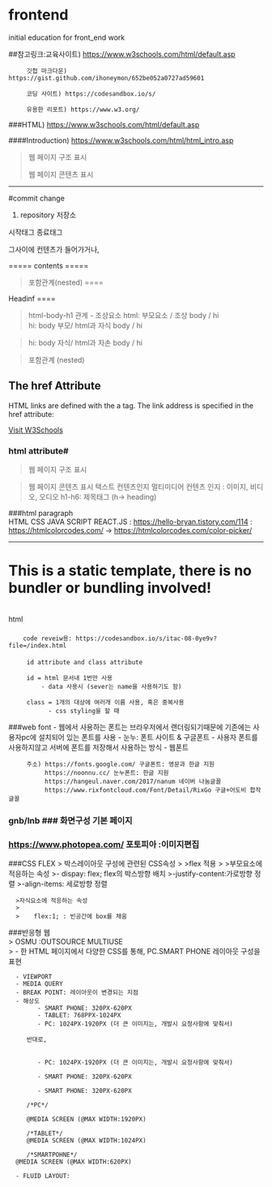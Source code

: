 # frontend
initial education for front_end work

##참고링크:교육사이트) https://www.w3schools.com/html/default.asp

         깃헙 마크다운) https://gist.github.com/ihoneymon/652be052a0727ad59601
         
         코딩 사이트) https://codesandbox.io/s/
         
         유용한 리포트) https://www.w3.org/

###HTML) https://www.w3schools.com/html/default.asp

####Introduction) https://www.w3schools.com/html/html_intro.asp

> 웹 페이지 구조 표시
>  
> 웹 페이지 콘텐츠 표시 
> 

***************************************************************************************

#commit change 

1. repository 저장소 

시작태그 
종료태그 

그사이에 컨텐츠가 들어가거나, 

<doctype html>
<html> 
<body>

<hi>
<py>

<html>
<body>

<backtick>
=====
<tagname>contents</tagname> 
=====         

>포함관계(nested)
====
<html>  
<body>
<hi> Headinf<hi>
</body>         
</html>         
====         
         
> html-body-h1 관계 - 조상요소 
> html:  부모요소 / 조상 
         body  / hi          
> hi:  body 부모/ html과 자식 
          body  / hi  
         

> hi: body 자식/ html과 자손 
          body  / hi   
         
        
         
>포함관계 (nested) 
         
<!DOCTYPE html>
<html>
<body>

<h2>The href Attribute</h2>

<p>HTML links are defined with the a tag. The link address is specified in the href attribute:</p>

<a href="https://www.w3schools.com">Visit W3Schools</a>

</body>
</html>

### html attribute# 

>웹 페이지 구조 표시
         
>웹 페이지 콘텐츠 표시 
> 텍스트 컨텐츠인지
> 멀티미디어 컨텐츠 인지 : 이미지, 비디오, 오디오 
         h1-h6: 제목태그 (h-> heading) 
         
 ###html paragraph         
  HTML CSS JAVA SCRIPT REACT.JS
         :  https://hello-bryan.tistory.com/114
          : https://htmlcolorcodes.com/ -> https://htmlcolorcodes.com/color-picker/

*****************************************************************************************
<!DOCTYPE html>
<html lang="en">
  <head>
    <meta charset="UTF-8">
    <meta name="viewport" content="width=device-width, initial-scale=1.0">
    <meta http-equiv="X-UA-Compatible" content="ie=edge">
    <title>Static Template</title>
  </head>
  <body>
    <h1>This is a static template, there is no bundler or bundling involved!</h1>
    <br />html&nbsp;<br / >       
  </body>
</html>
         
 ####
        code reveiw용: https://codesandbox.io/s/itac-08-0ye9v?file=/index.html
 ####
         id attribute and class attribute 
         
         id = html 문서내 1번만 사용 
             - data 사용시 (sever는 name을 사용하기도 함)
         
         class = 1개의 대상에 여러개 이름 사용, 혹은 중복사용 
               - css styling을 할 때
         
 ###web font
         - 웹에서 사용하는 폰트는 브라우저에서 랜더링되기때문에 기존에는 사용자pc에 설치되어 있는 폰트를 사용
         - 눈누: 폰트 사이트 & 구글폰트 
         - 사용자 폰트를 사용하지않고 서버에 폰트를 저장해서 사용하는 방식 - 웹폰트  
         
         주소) https://fonts.google.com/ 구글폰트: 영문과 한글 지원 
              https://noonnu.cc/ 눈누폰트: 한글 지원 
              https://hangeul.naver.com/2017/nanum 네이버 나눔글꼴 
              https://www.rixfontcloud.com/Font/Detail/RixGo 구글+어도비 합작 글꼴
         
  ###     gnb/lnb ### 화면구성 기본 페이지   
  ### https://www.photopea.com/ 포토피아 :이미지편집
         
  ###CSS FLEX
      >  박스레이아웃 구성에 관련된 CSS속성 
      >
      >flex 적용
      >
      >부모요소에 적응하는 속성
      >- dispay: flex;   flex의 박스방향 배치 
      >-justify-content:가로방향 정렬
      >-align-items: 세로방향 정렬 
         
      >자식요소에 적응하는 속성 
      >
      >    flex:1; : 빈공간에 box를 채움 
 ###반응형 웹         
      > OSMU :OUTSOURCE MULTIUSE    
      > - 한 HTML 페이지에서 다양한 CSS를 통해, PC.SMART PHONE 레이아웃 구성을 표현 
         
      - VIEWPORT
      - MEDIA QUERY
      - BREAK POINT: 레이아웃이 변경되는 지점
      - 해상도
            - SMART PHONE: 320PX-620PX
            - TABLET: 768PPX-1024PX
            - PC: 1024PX-1920PX (더 큰 이미지는, 개발시 요청사항에 맞춰서) 
         
         반대로,
         
     
            - PC: 1024PX-1920PX (더 큰 이미지는, 개발시 요청사항에 맞춰서) 
         
            - SMART PHONE: 320PX-620PX
         
            - SMART PHONE: 320PX-620PX
         
         /*PC*/
         
         @MEDIA SCREEN (@MAX WIDTH:1920PX)
         
         /*TABLET*/ 
         @MEDIA SCREEN (@MAX WIDTH:1024PX)
         
         /*SMARTPOHNE*/
      @MEDIA SCREEN (@MAX WIDTH:620PX)
   
      - FLUID LAYOUT: 
 ###
      

